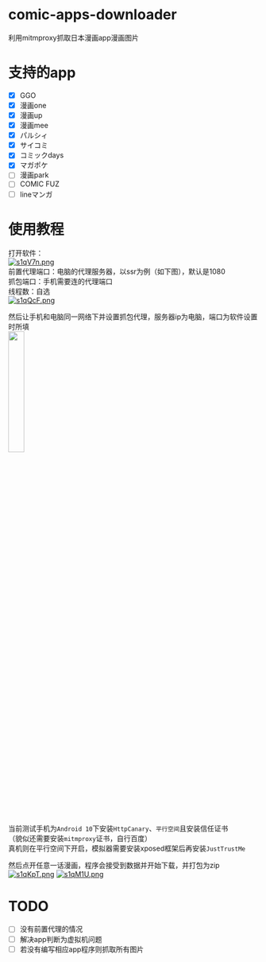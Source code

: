 # comic-apps-downloader
 利用mitmproxy抓取日本漫画app漫画图片

# 支持的app
- [x] GGO
- [x] 漫画one
- [x] 漫画up
- [x] 漫画mee
- [x] パルシィ
- [x] サイコミ
- [x] コミックdays
- [x] マガポケ
- [ ] 漫画park
- [ ] COMIC FUZ
- [ ] lineマンガ

# 使用教程
打开软件：  
[![s1qV7n.png](https://s3.ax1x.com/2021/01/11/s1qV7n.png)](https://imgchr.com/i/s1qV7n)  
前置代理端口：电脑的代理服务器，以ssr为例（如下图），默认是1080  
抓包端口：手机需要连的代理端口  
线程数：自选  
[![s1qQcF.png](https://s3.ax1x.com/2021/01/11/s1qQcF.png)](https://imgchr.com/i/s1qQcF)

然后让手机和电脑同一网络下并设置抓包代理，服务器ip为电脑，端口为软件设置时所填  
<img src="https://s3.ax1x.com/2021/01/11/s1qd1O.png" width="25%" height="25%">

当前测试手机为`Android 10`下安装`HttpCanary`、`平行空间`且安装信任证书  
（貌似还需要安装`mitmproxy`证书，自行百度）  
真机则在平行空间下开启，模拟器需要安装xposed框架后再安装`JustTrustMe`  

然后点开任意一话漫画，程序会接受到数据并开始下载，并打包为zip  
[![s1qKpT.png](https://s3.ax1x.com/2021/01/11/s1qKpT.png)](https://imgchr.com/i/s1qKpT)
[![s1qM1U.png](https://s3.ax1x.com/2021/01/11/s1qM1U.png)](https://imgchr.com/i/s1qM1U)

# TODO
- [ ] 没有前置代理的情况
- [ ] 解决app判断为虚拟机问题
- [ ] 若没有编写相应app程序则抓取所有图片
